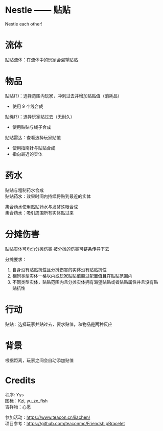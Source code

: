 # Nestle —— 贴贴

Nestle each other!

# 流体

贴贴流体：在流体中的玩家会渴望贴贴

# 物品

贴贴(?)：选择范围内玩家，冲刺过去并增加贴贴值（消耗品）

* 使用 9 个线合成

贴绳(?)：选择玩家贴过去（无耐久）

* 使用贴贴与绳子合成

贴贴雷达：查看选择玩家贴值

* 使用指南针与贴贴合成
* 指向最近的实体

# 药水

贴贴与粗制药水合成  
贴贴药水：效果时间内持续将贴到最近的实体

集合药水使用贴贴药水与发酵蛛眼合成  
集合药水：吸引周围所有实体贴过来

# 分摊伤害

贴贴实体可均匀分摊伤害
被分摊的伤害可链条传导下去

分摊要求：  
1. 自身没有贴贴抗性且分摊伤害的实体没有贴贴抗性
2. 相同类型实体一格以内或玩家贴贴值超过配置值且在贴贴范围内
3. 不同类型实体，贴贴范围内且分摊实体拥有渴望贴贴或者贴贴属性并且没有贴贴抗性

# 行动

贴贴：选择玩家并贴过去，要求贴值，和物品是两种反应

# 背景

根据距离，玩家之间会自动添加贴值

# Credits

程序: Yys  
图标：Kzi, yu_ze_fish  
吉祥物：心愿  

参加活动：https://www.teacon.cn/jiachen/  
项目参考：https://github.com/teaconmc/FriendshipBracelet